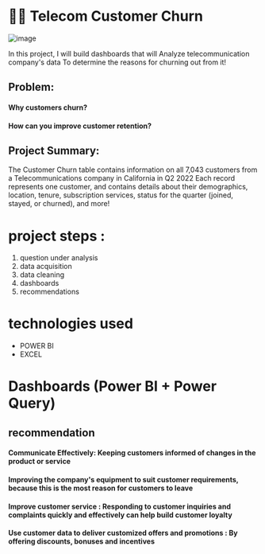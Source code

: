 # 🙁📡 Telecom Customer Churn

![image](https://user-images.githubusercontent.com/84546354/158067363-e7856052-b58e-464d-b0c0-a61466c02621.png)

In this project, I will build dashboards that will Analyze telecommunication company's data To determine the reasons for churning out from it!

## Problem:
#### Why customers churn?
#### How can you improve customer retention?


## Project Summary:
The Customer Churn table contains information on all 7,043 customers 
from a Telecommunications company in California in Q2 2022
Each record represents one customer, and contains details about their demographics, location, tenure, 
subscription services, status for the quarter (joined, stayed, or churned), and more!



# project steps :
1. question under analysis
2. data acquisition
3. data cleaning
4. dashboards
5. recommendations

# technologies used
* POWER BI
* EXCEL
# Dashboards (Power BI + Power Query)
## recommendation

#### Communicate Effectively: Keeping customers informed of changes in the product or service
#### Improving the company's equipment to suit customer requirements, because this is the most reason for customers to leave
#### Improve customer service : Responding to customer inquiries and complaints quickly and effectively can help build customer loyalty
#### Use customer data to deliver customized offers and promotions : By offering discounts, bonuses and incentives

